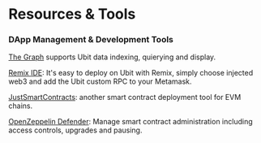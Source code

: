 # Resources & Tools

### DApp Management & Development Tools

[The Graph](https://thegraph.com) supports Ubit data indexing, quierying and display.

[Remix IDE](https://remix-project.org/): It's easy to deploy on Ubit with Remix, simply choose injected web3 and add the Ubit custom RPC to your Metamask.

[JustSmartContracts](https://justsmartcontracts.dev/): another smart contract deployment tool for EVM chains.&#x20;

[OpenZeppelin Defender](https://defender.openzeppelin.com): Manage smart contract administration including access controls, upgrades and pausing.



